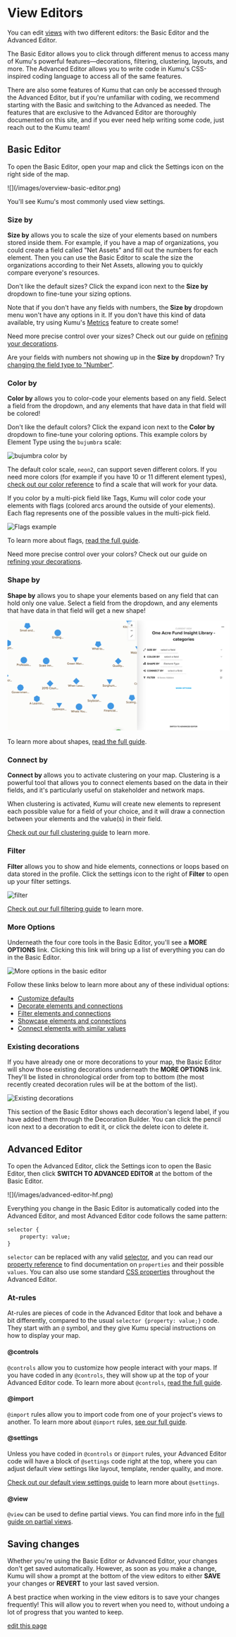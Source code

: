 # View Editors

You can edit [views](/overview/kumus-architecture.html#views) with two different editors: the Basic Editor and the Advanced Editor.

The Basic Editor allows you to click through different menus to access many of Kumu's powerful features—decorations, filtering, clustering, layouts, and more. The Advanced Editor allows you to write code in Kumu's CSS-inspired coding language to access all of the same features.

There are also some features of Kumu that can only be accessed through the Advanced Editor, but if you're unfamiliar with coding, we recommend starting with the Basic and switching to the Advanced as needed. The features that are exclusive to the Advanced Editor are thoroughly documented on this site, and if you ever need help writing some code, just reach out to the Kumu team!

## Basic Editor

To open the Basic Editor, open your map and click the Settings icon <i class="fa fa-sliders"></i> on the right side of the map.

<span class="small plain">
![](/images/overview-basic-editor.png)
</span>

You'll see Kumu's most commonly used view settings.

### Size by

**Size by** allows you to scale the size of your elements based on numbers stored inside them. For example, if you have a map of organizations, you could create a field called "Net Assets" and fill out the numbers for each element. Then you can use the Basic Editor to scale the size the organizations according to their Net Assets, allowing you to quickly compare everyone's resources.

Don't like the default sizes? Click the expand icon <i class="fa fa-angle-down"></i> next to the **Size by** dropdown to fine-tune your sizing options.

Note that if you don't have any fields with numbers, the **Size by** dropdown menu won't have any options in it. If you don't have this kind of data available, try using Kumu's [Metrics](/guides/metrics.html) feature to create some!

Need more precise control over your sizes? Check out our guide on [refining your decorations](/guides/decorate.html#refine-your-decorations).

<p class="alert alert-warning">
    Are your fields with numbers not showing up in the <b>Size by</b> dropdown? Try <a class="alert-link" href="/guides/fields.html#customize-a-field">changing the field type to "Number"</a>.
</p>


### Color by

**Color by** allows you to color-code your elements based on any field. Select a field from the dropdown, and any elements that have data in that field will be colored!

Don't like the default colors? Click the expand icon <i class="fa fa-angle-down"></i> next to the **Color by** dropdown to fine-tune your coloring options. This example colors by Element Type using the `bujumbra` scale:

![bujumbra color by](/images/color-by-element-type-bujumbra.png)

The default color scale, `neon2`, can support seven different colors. If you need more colors (for example if you have 10 or 11 different element types), [check out our color reference](/guides/color-reference.html) to find a scale that will work for your data.

If you color by a multi-pick field like Tags, Kumu will color code your elements with flags (colored arcs around the outside of your elements). Each flag represents one of the possible values in the multi-pick field.

![Flags example](/images/flags-with-filter.png)

To learn more about flags, [read the full guide](/guides/flags.html).

Need more precise control over your colors? Check out our guide on [refining your decorations](/guides/decorate.html#refine-your-decorations).


### Shape by

**Shape by** allows you to shape your elements based on any field that can hold only one value. Select a field from the dropdown, and any elements that have data in that field will get a new shape!

![shape by](/images/shape-by-element-type.png)

To learn more about shapes, [read the full guide](/guides/shapes.html).


### Connect by

**Connect by** allows you to activate clustering on your map. Clustering is a powerful tool that allows you to connect elements based on the data in their fields, and it's particularly useful on stakeholder and network maps.

When clustering is activated, Kumu will create new elements to represent each possible value for a field of your choice, and it will draw a connection between your elements and the value(s) in their field.

[Check out our full clustering guide](/guides/clustering.html) to learn more.


### Filter

**Filter** allows you to show and hide elements, connections or loops based on data stored in the profile. Click the settings icon to the right of **Filter** to open up your filter settings.

![filter](../images/overview-filter.png)

[Check out our full filtering guide](/guides/filter.html) to learn more.


### More Options

Underneath the four core tools in the Basic Editor, you'll see a **MORE OPTIONS** link. Clicking this link will bring up a list of everything you can do in the Basic Editor.

![More options in the basic editor](/images/basic-editor-more-options.png)

Follow these links below to learn more about any of these individual options:
* [Customize defaults](/guides/default-view-settings.html)
* [Decorate elements and connections](/guides/direct-decorations.html#refine-your-decorations)
* [Filter elements and connections](/guides/filter.html)
* [Showcase elements and connections](/guides/showcase.html)
* [Connect elements with similar values](/guides/clustering.html)


### Existing decorations

If you have already one or more decorations to your map, the Basic Editor will show those existing decorations underneath the **MORE OPTIONS** link. They'll be listed in chronological order from top to bottom (the most recently created decoration rules will be at the bottom of the list).

![Existing decorations](/images/basic-editor-existing-decorations.png)

This section of the Basic Editor shows each decoration's legend label, if you have added them through the Decoration Builder. You can click the pencil icon <i class="fa fa-pencil">  </i> next to a decoration to edit it, or click the delete icon <i class="fa fa-remove"> </i> to delete it.


## Advanced Editor

To open the Advanced Editor, click the Settings icon <i class="fa fa-sliders"></i> to open the Basic Editor, then click **SWITCH TO ADVANCED EDITOR** at the bottom of the Basic Editor.

<span class="small plain">
![](/images/advanced-editor-hf.png)
</span>

Everything you change in the Basic Editor is automatically coded into the Advanced Editor, and most Advanced Editor code follows the same pattern:
```
selector {
    property: value;
}
```
`selector` can be replaced with any valid [selector](/guides/selectors.html), and you can read our [property reference](/guides/property-reference.html) to find documentation on `properties` and their possible `values`. You can also use some standard [CSS properties](https://developer.mozilla.org/en-US/docs/Web/CSS/Reference) throughout the Advanced Editor.

### At-rules

At-rules are pieces of code in the Advanced Editor that look and behave a bit differently, compared to the usual `selector {property: value;}` code. They start with an `@` symbol, and they give Kumu special instructions on how to display your map.


#### @controls

`@controls` allow you to customize how people interact with your maps. If you have coded in any `@controls`, they will show up at the top of your Advanced Editor code. To learn more about `@controls`, [read the full guide](/guides/controls.html).

#### @import

`@import` rules allow you to import code from one of your project's views to another. To learn more about `@import` rules, [see our full guide](/guides/imported-views.html).

#### @settings
Unless you have coded in `@controls` or `@import` rules, your Advanced Editor code will have a block of `@settings` code right at the top, where you can adjust default view settings like layout, template, render quality, and more.

[Check out our default view settings guide](/guides/default-view-settings.html#change-default-view-settings-in-the-advanced-editor) to learn more about `@settings`.

#### @view
`@view` can be used to define partial views. You can find more info in the [full guide on partial views](/guides/partial-views.html).

## Saving changes

Whether you're using the Basic Editor or Advanced Editor, your changes don't get saved automatically. However, as soon as you make a change, Kumu will show a prompt at the bottom of the view editors to either **SAVE** your changes or **REVERT** to your last saved version.

A best practice when working in the view editors is to save your changes frequently! This will allow you to revert when you need to, without undoing a lot of progress that you wanted to keep.

<span class="edit-link"><a href="https://github.com/kumu/docs/blob/master/overview/view-editors.md" target="_blank"><i class="fa fa-github"></i> edit this page</a></span>
